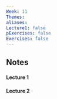 ```yaml
---
Week: 11
Themes: 
aliases: 
Lecture1: false
pExercises: false
Exercises: false
---
```


## Notes

#### Lecture 1

#### Lecture 2

